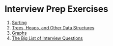 # Interview Prep Exercises

1. [Sorting](sorting/)
1. [Trees, Heaps, and Other Data Structures](data_structures/)
1. [Graphs](graphs/)
1. [The Big List of Interview Questions](questions/)
